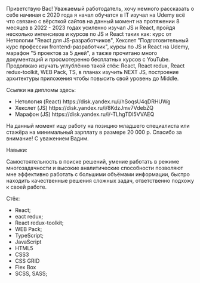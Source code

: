 Приветствую Вас! Уважаемый работодатель, хочу немного рассказать о себе начиная с 2020 года я начал обучатся в IT изучал на Udemy всё что связано с вёрсткой сайтов на данный момент на протяжении 8 месяцев в 2022 - 2023 годах усиленно изучал JS и React, пройдя несколько интенсивов и курсов по JS и React таких как: курс от Нетологии "React для JS-разработчиков", Хекслет "Подготовительный курс профессии frontend-разработчик", курсы по JS и React на Udemy, марафон "5 проектов за 5 дней", а также прочитано много документаций и просмотеренно бесплатных курсов с YouTube. Продолжаю изучать углублённо такой стёк: React, React redux, React redux-toolkit, WEB Pack, TS, в планах изучить NEXT JS, построение архитектуры приложения чтобы повысить свой уровень до Middle.

Ссылки на дипломы здесь:
<ul>
  <li>Нетология (React) https://disk.yandex.ru/i/hSoqsU4qDRHUWg</li>
  <li>Хекслет (JS) https://disk.yandex.ru/i/8KdzJmv7VdebZQ</li>
  <li>Марафон (JS) https://disk.yandex.ru/i/-TLhgTDI5VVAEQ</li>
</ul>

На данный момент ищу работу на позицию младшего специалиста или стажёра на минимальный зарплату в размере 20 000 р. Спасибо за внимание! С уважением Вадим.

Навыки:

Самостоятельность в поиске решений, умение работать в режиме многозадачности и высокие аналитические способности позволяют мне эффективно работать с большими объёмами информации, быстро находить качественные решения сложных задач, ответственно подхожу к своей работе.

Стёк:
<ul>
  <li>React;</li>
  <li>eact redux;</li>
  <li>React redux-toolkit;</li>
  <li>WEB Pack;</li>
  <li>TypeScript;</li>
  <li>JavaScript</li>
  <li>HTML5</li>
  <li>CSS3</li>
  <li>CSS GRID</li>
  <li>Flex Box</li>
  <li>SCSS, SASS;</li>
</ul>
